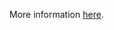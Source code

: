 More information [here](https://docs.prismacloud.io/en/enterprise-edition/policy-reference/aws-policies/aws-general-policies/ensure-aws-code-artifact-domain-is-encrypted-by-kms-using-a-customer-managed-key-cmk).
